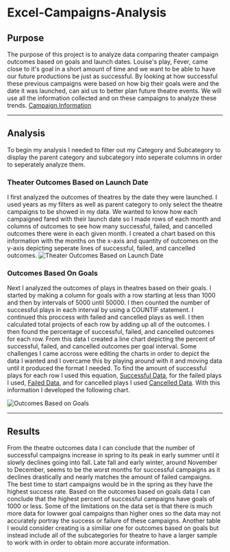 # Excel-Campaigns-Analysis

## Purpose

  The purpose of this project is to analyze data comparing theater campaign outcomes based on goals and launch dates. Louise's play, Fever, came close to it's goal in a short amount of time and we want to be able to have our future productions be just as successful. By looking at how successful these previous campaigns were based on how big their goals were and the date it was launched, can aid us to better plan future theatre events. We will use all the information collected and on these campaigns to analyze these trends. [Campaign Information](https://github.com/evanbruno617/kickstarter-excel-data/blob/main/Kickstarter_Challenge_Data.xlsx)

--- 

## Analysis

  To begin my analysis I needed to filter out my Category and Subcategory to display the parent category and subcategory into seperate columns in order to seperately analyze them. 
  
### Theater Outcomes Based on Launch Date

  I first analyzed the outcomes of theatres by the date they were launched. I used years as my filters as well as parent category to only select the theatre campaigns to be showed in my data. We wanted to know how each campaigned fared with their launch date so I made rows of each month and columns of outcomes to see how many successful, failed, and cancelled outcomes there were in each given month. I created a chart based on this information with the months on the x-axis and  quantity of outcomes on the y-axis depicting seperate lines of successful, failed, and cancelled outcomes. ![Theater Outcomes Based on Launch Date](https://raw.githubusercontent.com/evanbruno617/kickstarter-analysis/main/Theater_Outcomes_vs_Launch.png)
  
### Outcomes Based On Goals

  Next I analyzed the outcomes of plays in theatres based on their goals. I started by making a column for goals with a row starting at less than 1000 and then by intervals of 5000 until 50000. I then counted the number of successful plays in each interval by using a COUNTIF statement. I continued this proccess with failed and cancelled plays as well. I then calculated total projects of each row by adding up all of the outcomes. I then found the percentage of successful, failed, and cancelled outcomes for each row. From this data I created a line chart depicting the percent of successful, failed, and cancelled outcomes per goal interval. Some challenges I came accross were editing the charts in order to depict the data I wanted and I overcame this by playing around with it and moving data until it produced the format I needed. To find the amount of successful plays for each row I used this equation, [Successful Data](https://github.com/evanbruno617/kickstarter-excel-data/blob/main/Resources/Screen%20Shot%202022-02-06%20at%206.27.54%20PM.png), for the failed plays I used, [Failed Data](https://github.com/evanbruno617/kickstarter-excel-data/blob/main/Resources/Screen%20Shot%202022-02-06%20at%206.27.21%20PM.png), and for cancelled plays I used [Cancelled Data](https://github.com/evanbruno617/kickstarter-excel-data/blob/main/Resources/Screen%20Shot%202022-02-06%20at%206.26.17%20PM.png). With this information I developed the following chart. 
  
  
![Outcomes Based on Goals](https://raw.githubusercontent.com/evanbruno617/kickstarter-analysis/main/Outcomes_vs_Goals.png)
  
---

## Results

  From the theatre outcomes data I can conclude that the number of successful campaigns increase in spring to its peak in early summer until it slowly declines going into fall. Late fall and early winter, around November to December, seems to be the worst months for successful campaigns as it declines drastically and nearly matches the amount of failed campaigns. The best time to start campaigns would be in the spring as they have the highest success rate. Based on the outcomes based on goals data I can conclude that the highest percent of successful campaigns have goals of 1000 or less. Some of the limitations on the data set is that there is much more data for lowwer goal campaigns than higher ones so the data may not accurately portray the success or failure of these campaigns. Another table I would consider creating is a similiar one for outcomes based on goals but instead include all of the subcategories for theatre to have a larger sample to work with in order to obtain more accurate information. 
  

